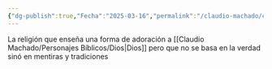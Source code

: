 ```yaml
---
{"dg-publish":true,"Fecha":"2025-03-16","permalink":"/claudio-machado/conceptos/religion-falsa/","dgPassFrontmatter":true}
---
```


La religión que enseña una forma de adoración a [[Claudio Machado/Personajes Bíblicos/Dios\|Dios]] pero que no se basa en la verdad sinó en  mentiras y tradiciones 